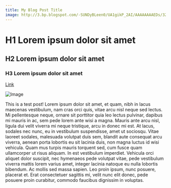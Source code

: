```yaml
---
title: My Blog Post Title
image: http://3.bp.blogspot.com/-SUNDyBLeen0/UA1gikP_2AI/AAAAAAAAEDs/32CU65woD-A/s1600/Dean_Kamen_FIRST.png
---
```


# H1 Lorem ipsum dolor sit amet

## H2 Lorem ipsum dolor sit amet

### H3 Lorem ipsum dolor sit amet

[Link](http://google.com)

![Image](http://i.imgur.com/BbA9Fsl.png)

This is a test post! Lorem ipsum dolor sit amet, et quam, nibh in lacus
maecenas vestibulum, nam cras orci quis, vitae arcu nisl neque sed lectus. Mi pellentesque neque, ornare sit
porttitor quia leo lectus pulvinar, dapibus mi mauris in ac, sem pede lorem ante wisi a magna. Mauris ante
arcu nisl, ligula dui velit viverra mi neque tristique, arcu in donec mi est. At lacus, sodales nec nunc, eu
in vestibulum suspendisse, amet ut sociosqu. Vitae laoreet sodales, malesuada volutpat duis sem, blandit
aute consequat arcu viverra, aenean porta lobortis eu sit lacinia duis, non magna luctus id wisi vehicula.
Quam mus turpis mauris torquent sed, cum fusce quam ullamcorper ut risus aliquam. In est vestibulum imperdiet.
Vehicula orci aliquet dolor suscipit, nec hymenaeos pede volutpat vitae, pede vestibulum viverra mattis lorem
varius amet, integer lacinia natoque eu nulla lobortis bibendum. Ac mollis sed massa sapien. Leo proin ipsum,
nunc posuere, placerat et. Erat consectetuer sagittis mi, velit nunc elit donec, pede posuere proin curabitur,
commodo faucibus dignissim in voluptas.
